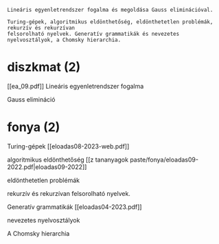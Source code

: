 ```
Lineáris egyenletrendszer fogalma és megoldása Gauss eliminációval.

Turing-gépek, algoritmikus eldönthetőség, eldönthetetlen problémák, rekurzív és rekurzívan
felsorolható nyelvek. Generatív grammatikák és nevezetes nyelvosztályok, a Chomsky hierarchia.
```

# diszkmat (2)
[[ea_09.pdf]]
Lineáris egyenletrendszer fogalma 

Gauss elimináció


# fonya (2)
Turing-gépek
[[eloadas08-2023-web.pdf]]

algoritmikus eldönthetőség
[[z tananyagok paste/fonya/eloadas09-2022.pdf|eloadas09-2022]]

eldönthetetlen problémák

rekurzív és rekurzívan felsorolható nyelvek.

Generatív grammatikák
[[eloadas04-2023.pdf]]

nevezetes nyelvosztályok

A Chomsky hierarchia
